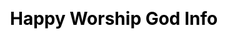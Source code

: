 ---
title: Happy Worship God Info
layout: happy_worship_god_info
description: Happy Worship Gods Information.
js: []
css: []
---